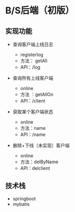 # B/S后端（初版）

## 实现功能

* 查询客户端上线日志
  - registerlog
  - 方法： getAll
  - API：/log
* 查询所有上线客户端
  - online
  - 方法 ：getAllOn
  - API：/client

* 获取某个客户端状态
  - online
  - 方法：name
  - API：/name
* 删除+下线（未实现）客户端
  - online
  - 方法：delByName
  - API：delclient

## 技术栈

* springboot
* mybatis